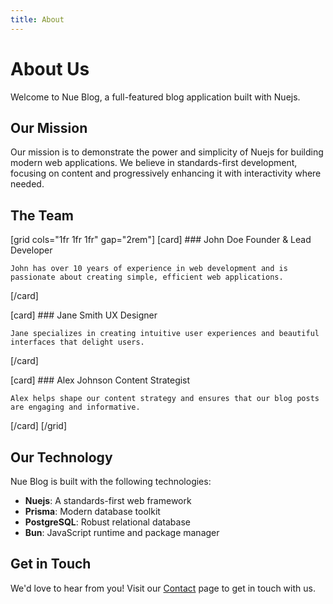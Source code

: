 ```yaml
---
title: About
---
```


# About Us

Welcome to Nue Blog, a full-featured blog application built with Nuejs.

## Our Mission

Our mission is to demonstrate the power and simplicity of Nuejs for building modern web applications. We believe in standards-first development, focusing on content and progressively enhancing it with interactivity where needed.

## The Team

[grid cols="1fr 1fr 1fr" gap="2rem"]
  [card]
    ### John Doe
    Founder & Lead Developer
    
    John has over 10 years of experience in web development and is passionate about creating simple, efficient web applications.
  [/card]
  
  [card]
    ### Jane Smith
    UX Designer
    
    Jane specializes in creating intuitive user experiences and beautiful interfaces that delight users.
  [/card]
  
  [card]
    ### Alex Johnson
    Content Strategist
    
    Alex helps shape our content strategy and ensures that our blog posts are engaging and informative.
  [/card]
[/grid]

## Our Technology

Nue Blog is built with the following technologies:

- **Nuejs**: A standards-first web framework
- **Prisma**: Modern database toolkit
- **PostgreSQL**: Robust relational database
- **Bun**: JavaScript runtime and package manager

## Get in Touch

We'd love to hear from you! Visit our [Contact](/contact/) page to get in touch with us.
